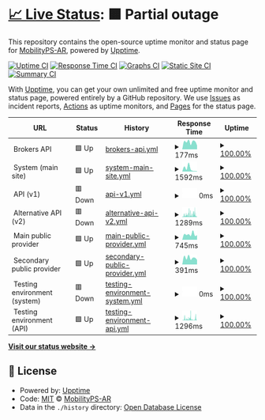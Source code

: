 # [📈 Live Status](https://status.mobilityps.com): <!--live status--> **🟧 Partial outage**

This repository contains the open-source uptime monitor and status page for [MobilityPS-AR](https://status.mobilityps.com), powered by [Upptime](https://github.com/upptime/upptime).

[![Uptime CI](https://github.com/MobilityPS-AR/upptime/workflows/Uptime%20CI/badge.svg)](https://github.com/upptime/upptime/actions?query=workflow%3A%22Uptime+CI%22)
[![Response Time CI](https://github.com/MobilityPS-AR/upptime/workflows/Response%20Time%20CI/badge.svg)](https://github.com/upptime/upptime/actions?query=workflow%3A%22Response+Time+CI%22)
[![Graphs CI](https://github.com/MobilityPS-AR/upptime/workflows/Graphs%20CI/badge.svg)](https://github.com/upptime/upptime/actions?query=workflow%3A%22Graphs+CI%22)
[![Static Site CI](https://github.com/MobilityPS-AR/upptime/workflows/Static%20Site%20CI/badge.svg)](https://github.com/upptime/upptime/actions?query=workflow%3A%22Static+Site+CI%22)
[![Summary CI](https://github.com/MobilityPS-AR/upptime/workflows/Summary%20CI/badge.svg)](https://github.com/upptime/upptime/actions?query=workflow%3A%22Summary+CI%22)

With [Upptime](https://upptime.js.org), you can get your own unlimited and free uptime monitor and status page, powered entirely by a GitHub repository. We use [Issues](https://github.com/MobilityPS-AR/upptime/issues) as incident reports, [Actions](https://github.com/MobilityPS-AR/upptime/actions) as uptime monitors, and [Pages](https://status.mobilityps.com) for the status page.

<!--start: status pages-->
<!-- This summary is generated by Upptime (https://github.com/upptime/upptime) -->
<!-- Do not edit this manually, your changes will be overwritten -->
<!-- prettier-ignore -->
| URL | Status | History | Response Time | Uptime |
| --- | ------ | ------- | ------------- | ------ |
| <img alt="" src="https://favicons.githubusercontent.com/null" height="13"> Brokers API | 🟩 Up | [brokers-api.yml](https://github.com/MobilityPS-AR/upptime/commits/HEAD/history/brokers-api.yml) | <details><summary><img alt="Response time graph" src="./graphs/brokers-api/response-time-week.png" height="20"> 177ms</summary><br><a href="https://status.mobilityps.com/history/brokers-api"><img alt="Response time 278" src="https://img.shields.io/endpoint?url=https%3A%2F%2Fraw.githubusercontent.com%2FMobilityPS-AR%2Fupptime%2FHEAD%2Fapi%2Fbrokers-api%2Fresponse-time.json"></a><br><a href="https://status.mobilityps.com/history/brokers-api"><img alt="24-hour response time 147" src="https://img.shields.io/endpoint?url=https%3A%2F%2Fraw.githubusercontent.com%2FMobilityPS-AR%2Fupptime%2FHEAD%2Fapi%2Fbrokers-api%2Fresponse-time-day.json"></a><br><a href="https://status.mobilityps.com/history/brokers-api"><img alt="7-day response time 177" src="https://img.shields.io/endpoint?url=https%3A%2F%2Fraw.githubusercontent.com%2FMobilityPS-AR%2Fupptime%2FHEAD%2Fapi%2Fbrokers-api%2Fresponse-time-week.json"></a><br><a href="https://status.mobilityps.com/history/brokers-api"><img alt="30-day response time 205" src="https://img.shields.io/endpoint?url=https%3A%2F%2Fraw.githubusercontent.com%2FMobilityPS-AR%2Fupptime%2FHEAD%2Fapi%2Fbrokers-api%2Fresponse-time-month.json"></a><br><a href="https://status.mobilityps.com/history/brokers-api"><img alt="1-year response time 278" src="https://img.shields.io/endpoint?url=https%3A%2F%2Fraw.githubusercontent.com%2FMobilityPS-AR%2Fupptime%2FHEAD%2Fapi%2Fbrokers-api%2Fresponse-time-year.json"></a></details> | <details><summary><a href="https://status.mobilityps.com/history/brokers-api">100.00%</a></summary><a href="https://status.mobilityps.com/history/brokers-api"><img alt="All-time uptime 100.00%" src="https://img.shields.io/endpoint?url=https%3A%2F%2Fraw.githubusercontent.com%2FMobilityPS-AR%2Fupptime%2FHEAD%2Fapi%2Fbrokers-api%2Fuptime.json"></a><br><a href="https://status.mobilityps.com/history/brokers-api"><img alt="24-hour uptime 100.00%" src="https://img.shields.io/endpoint?url=https%3A%2F%2Fraw.githubusercontent.com%2FMobilityPS-AR%2Fupptime%2FHEAD%2Fapi%2Fbrokers-api%2Fuptime-day.json"></a><br><a href="https://status.mobilityps.com/history/brokers-api"><img alt="7-day uptime 100.00%" src="https://img.shields.io/endpoint?url=https%3A%2F%2Fraw.githubusercontent.com%2FMobilityPS-AR%2Fupptime%2FHEAD%2Fapi%2Fbrokers-api%2Fuptime-week.json"></a><br><a href="https://status.mobilityps.com/history/brokers-api"><img alt="30-day uptime 100.00%" src="https://img.shields.io/endpoint?url=https%3A%2F%2Fraw.githubusercontent.com%2FMobilityPS-AR%2Fupptime%2FHEAD%2Fapi%2Fbrokers-api%2Fuptime-month.json"></a><br><a href="https://status.mobilityps.com/history/brokers-api"><img alt="1-year uptime 100.00%" src="https://img.shields.io/endpoint?url=https%3A%2F%2Fraw.githubusercontent.com%2FMobilityPS-AR%2Fupptime%2FHEAD%2Fapi%2Fbrokers-api%2Fuptime-year.json"></a></details>
| <img alt="" src="https://favicons.githubusercontent.com/null" height="13"> System (main site) | 🟩 Up | [system-main-site.yml](https://github.com/MobilityPS-AR/upptime/commits/HEAD/history/system-main-site.yml) | <details><summary><img alt="Response time graph" src="./graphs/system-main-site/response-time-week.png" height="20"> 1592ms</summary><br><a href="https://status.mobilityps.com/history/system-main-site"><img alt="Response time 638" src="https://img.shields.io/endpoint?url=https%3A%2F%2Fraw.githubusercontent.com%2FMobilityPS-AR%2Fupptime%2FHEAD%2Fapi%2Fsystem-main-site%2Fresponse-time.json"></a><br><a href="https://status.mobilityps.com/history/system-main-site"><img alt="24-hour response time 221" src="https://img.shields.io/endpoint?url=https%3A%2F%2Fraw.githubusercontent.com%2FMobilityPS-AR%2Fupptime%2FHEAD%2Fapi%2Fsystem-main-site%2Fresponse-time-day.json"></a><br><a href="https://status.mobilityps.com/history/system-main-site"><img alt="7-day response time 1592" src="https://img.shields.io/endpoint?url=https%3A%2F%2Fraw.githubusercontent.com%2FMobilityPS-AR%2Fupptime%2FHEAD%2Fapi%2Fsystem-main-site%2Fresponse-time-week.json"></a><br><a href="https://status.mobilityps.com/history/system-main-site"><img alt="30-day response time 1081" src="https://img.shields.io/endpoint?url=https%3A%2F%2Fraw.githubusercontent.com%2FMobilityPS-AR%2Fupptime%2FHEAD%2Fapi%2Fsystem-main-site%2Fresponse-time-month.json"></a><br><a href="https://status.mobilityps.com/history/system-main-site"><img alt="1-year response time 692" src="https://img.shields.io/endpoint?url=https%3A%2F%2Fraw.githubusercontent.com%2FMobilityPS-AR%2Fupptime%2FHEAD%2Fapi%2Fsystem-main-site%2Fresponse-time-year.json"></a></details> | <details><summary><a href="https://status.mobilityps.com/history/system-main-site">100.00%</a></summary><a href="https://status.mobilityps.com/history/system-main-site"><img alt="All-time uptime 100.00%" src="https://img.shields.io/endpoint?url=https%3A%2F%2Fraw.githubusercontent.com%2FMobilityPS-AR%2Fupptime%2FHEAD%2Fapi%2Fsystem-main-site%2Fuptime.json"></a><br><a href="https://status.mobilityps.com/history/system-main-site"><img alt="24-hour uptime 100.00%" src="https://img.shields.io/endpoint?url=https%3A%2F%2Fraw.githubusercontent.com%2FMobilityPS-AR%2Fupptime%2FHEAD%2Fapi%2Fsystem-main-site%2Fuptime-day.json"></a><br><a href="https://status.mobilityps.com/history/system-main-site"><img alt="7-day uptime 100.00%" src="https://img.shields.io/endpoint?url=https%3A%2F%2Fraw.githubusercontent.com%2FMobilityPS-AR%2Fupptime%2FHEAD%2Fapi%2Fsystem-main-site%2Fuptime-week.json"></a><br><a href="https://status.mobilityps.com/history/system-main-site"><img alt="30-day uptime 100.00%" src="https://img.shields.io/endpoint?url=https%3A%2F%2Fraw.githubusercontent.com%2FMobilityPS-AR%2Fupptime%2FHEAD%2Fapi%2Fsystem-main-site%2Fuptime-month.json"></a><br><a href="https://status.mobilityps.com/history/system-main-site"><img alt="1-year uptime 100.00%" src="https://img.shields.io/endpoint?url=https%3A%2F%2Fraw.githubusercontent.com%2FMobilityPS-AR%2Fupptime%2FHEAD%2Fapi%2Fsystem-main-site%2Fuptime-year.json"></a></details>
| <img alt="" src="https://favicons.githubusercontent.com/null" height="13"> API (v1) | 🟥 Down | [api-v1.yml](https://github.com/MobilityPS-AR/upptime/commits/HEAD/history/api-v1.yml) | <details><summary><img alt="Response time graph" src="./graphs/api-v1/response-time-week.png" height="20"> 0ms</summary><br><a href="https://status.mobilityps.com/history/api-v1"><img alt="Response time 836" src="https://img.shields.io/endpoint?url=https%3A%2F%2Fraw.githubusercontent.com%2FMobilityPS-AR%2Fupptime%2FHEAD%2Fapi%2Fapi-v1%2Fresponse-time.json"></a><br><a href="https://status.mobilityps.com/history/api-v1"><img alt="24-hour response time 0" src="https://img.shields.io/endpoint?url=https%3A%2F%2Fraw.githubusercontent.com%2FMobilityPS-AR%2Fupptime%2FHEAD%2Fapi%2Fapi-v1%2Fresponse-time-day.json"></a><br><a href="https://status.mobilityps.com/history/api-v1"><img alt="7-day response time 0" src="https://img.shields.io/endpoint?url=https%3A%2F%2Fraw.githubusercontent.com%2FMobilityPS-AR%2Fupptime%2FHEAD%2Fapi%2Fapi-v1%2Fresponse-time-week.json"></a><br><a href="https://status.mobilityps.com/history/api-v1"><img alt="30-day response time 0" src="https://img.shields.io/endpoint?url=https%3A%2F%2Fraw.githubusercontent.com%2FMobilityPS-AR%2Fupptime%2FHEAD%2Fapi%2Fapi-v1%2Fresponse-time-month.json"></a><br><a href="https://status.mobilityps.com/history/api-v1"><img alt="1-year response time 847" src="https://img.shields.io/endpoint?url=https%3A%2F%2Fraw.githubusercontent.com%2FMobilityPS-AR%2Fupptime%2FHEAD%2Fapi%2Fapi-v1%2Fresponse-time-year.json"></a></details> | <details><summary><a href="https://status.mobilityps.com/history/api-v1">100.00%</a></summary><a href="https://status.mobilityps.com/history/api-v1"><img alt="All-time uptime 100.00%" src="https://img.shields.io/endpoint?url=https%3A%2F%2Fraw.githubusercontent.com%2FMobilityPS-AR%2Fupptime%2FHEAD%2Fapi%2Fapi-v1%2Fuptime.json"></a><br><a href="https://status.mobilityps.com/history/api-v1"><img alt="24-hour uptime 100.00%" src="https://img.shields.io/endpoint?url=https%3A%2F%2Fraw.githubusercontent.com%2FMobilityPS-AR%2Fupptime%2FHEAD%2Fapi%2Fapi-v1%2Fuptime-day.json"></a><br><a href="https://status.mobilityps.com/history/api-v1"><img alt="7-day uptime 100.00%" src="https://img.shields.io/endpoint?url=https%3A%2F%2Fraw.githubusercontent.com%2FMobilityPS-AR%2Fupptime%2FHEAD%2Fapi%2Fapi-v1%2Fuptime-week.json"></a><br><a href="https://status.mobilityps.com/history/api-v1"><img alt="30-day uptime 100.00%" src="https://img.shields.io/endpoint?url=https%3A%2F%2Fraw.githubusercontent.com%2FMobilityPS-AR%2Fupptime%2FHEAD%2Fapi%2Fapi-v1%2Fuptime-month.json"></a><br><a href="https://status.mobilityps.com/history/api-v1"><img alt="1-year uptime 100.00%" src="https://img.shields.io/endpoint?url=https%3A%2F%2Fraw.githubusercontent.com%2FMobilityPS-AR%2Fupptime%2FHEAD%2Fapi%2Fapi-v1%2Fuptime-year.json"></a></details>
| <img alt="" src="https://favicons.githubusercontent.com/null" height="13"> Alternative API (v2) | 🟥 Down | [alternative-api-v2.yml](https://github.com/MobilityPS-AR/upptime/commits/HEAD/history/alternative-api-v2.yml) | <details><summary><img alt="Response time graph" src="./graphs/alternative-api-v2/response-time-week.png" height="20"> 1289ms</summary><br><a href="https://status.mobilityps.com/history/alternative-api-v2"><img alt="Response time 740" src="https://img.shields.io/endpoint?url=https%3A%2F%2Fraw.githubusercontent.com%2FMobilityPS-AR%2Fupptime%2FHEAD%2Fapi%2Falternative-api-v2%2Fresponse-time.json"></a><br><a href="https://status.mobilityps.com/history/alternative-api-v2"><img alt="24-hour response time 732" src="https://img.shields.io/endpoint?url=https%3A%2F%2Fraw.githubusercontent.com%2FMobilityPS-AR%2Fupptime%2FHEAD%2Fapi%2Falternative-api-v2%2Fresponse-time-day.json"></a><br><a href="https://status.mobilityps.com/history/alternative-api-v2"><img alt="7-day response time 1289" src="https://img.shields.io/endpoint?url=https%3A%2F%2Fraw.githubusercontent.com%2FMobilityPS-AR%2Fupptime%2FHEAD%2Fapi%2Falternative-api-v2%2Fresponse-time-week.json"></a><br><a href="https://status.mobilityps.com/history/alternative-api-v2"><img alt="30-day response time 1314" src="https://img.shields.io/endpoint?url=https%3A%2F%2Fraw.githubusercontent.com%2FMobilityPS-AR%2Fupptime%2FHEAD%2Fapi%2Falternative-api-v2%2Fresponse-time-month.json"></a><br><a href="https://status.mobilityps.com/history/alternative-api-v2"><img alt="1-year response time 763" src="https://img.shields.io/endpoint?url=https%3A%2F%2Fraw.githubusercontent.com%2FMobilityPS-AR%2Fupptime%2FHEAD%2Fapi%2Falternative-api-v2%2Fresponse-time-year.json"></a></details> | <details><summary><a href="https://status.mobilityps.com/history/alternative-api-v2">100.00%</a></summary><a href="https://status.mobilityps.com/history/alternative-api-v2"><img alt="All-time uptime 100.00%" src="https://img.shields.io/endpoint?url=https%3A%2F%2Fraw.githubusercontent.com%2FMobilityPS-AR%2Fupptime%2FHEAD%2Fapi%2Falternative-api-v2%2Fuptime.json"></a><br><a href="https://status.mobilityps.com/history/alternative-api-v2"><img alt="24-hour uptime 100.00%" src="https://img.shields.io/endpoint?url=https%3A%2F%2Fraw.githubusercontent.com%2FMobilityPS-AR%2Fupptime%2FHEAD%2Fapi%2Falternative-api-v2%2Fuptime-day.json"></a><br><a href="https://status.mobilityps.com/history/alternative-api-v2"><img alt="7-day uptime 100.00%" src="https://img.shields.io/endpoint?url=https%3A%2F%2Fraw.githubusercontent.com%2FMobilityPS-AR%2Fupptime%2FHEAD%2Fapi%2Falternative-api-v2%2Fuptime-week.json"></a><br><a href="https://status.mobilityps.com/history/alternative-api-v2"><img alt="30-day uptime 100.00%" src="https://img.shields.io/endpoint?url=https%3A%2F%2Fraw.githubusercontent.com%2FMobilityPS-AR%2Fupptime%2FHEAD%2Fapi%2Falternative-api-v2%2Fuptime-month.json"></a><br><a href="https://status.mobilityps.com/history/alternative-api-v2"><img alt="1-year uptime 100.00%" src="https://img.shields.io/endpoint?url=https%3A%2F%2Fraw.githubusercontent.com%2FMobilityPS-AR%2Fupptime%2FHEAD%2Fapi%2Falternative-api-v2%2Fuptime-year.json"></a></details>
| <img alt="" src="https://favicons.githubusercontent.com/null" height="13"> Main public provider | 🟩 Up | [main-public-provider.yml](https://github.com/MobilityPS-AR/upptime/commits/HEAD/history/main-public-provider.yml) | <details><summary><img alt="Response time graph" src="./graphs/main-public-provider/response-time-week.png" height="20"> 745ms</summary><br><a href="https://status.mobilityps.com/history/main-public-provider"><img alt="Response time 728" src="https://img.shields.io/endpoint?url=https%3A%2F%2Fraw.githubusercontent.com%2FMobilityPS-AR%2Fupptime%2FHEAD%2Fapi%2Fmain-public-provider%2Fresponse-time.json"></a><br><a href="https://status.mobilityps.com/history/main-public-provider"><img alt="24-hour response time 577" src="https://img.shields.io/endpoint?url=https%3A%2F%2Fraw.githubusercontent.com%2FMobilityPS-AR%2Fupptime%2FHEAD%2Fapi%2Fmain-public-provider%2Fresponse-time-day.json"></a><br><a href="https://status.mobilityps.com/history/main-public-provider"><img alt="7-day response time 745" src="https://img.shields.io/endpoint?url=https%3A%2F%2Fraw.githubusercontent.com%2FMobilityPS-AR%2Fupptime%2FHEAD%2Fapi%2Fmain-public-provider%2Fresponse-time-week.json"></a><br><a href="https://status.mobilityps.com/history/main-public-provider"><img alt="30-day response time 797" src="https://img.shields.io/endpoint?url=https%3A%2F%2Fraw.githubusercontent.com%2FMobilityPS-AR%2Fupptime%2FHEAD%2Fapi%2Fmain-public-provider%2Fresponse-time-month.json"></a><br><a href="https://status.mobilityps.com/history/main-public-provider"><img alt="1-year response time 682" src="https://img.shields.io/endpoint?url=https%3A%2F%2Fraw.githubusercontent.com%2FMobilityPS-AR%2Fupptime%2FHEAD%2Fapi%2Fmain-public-provider%2Fresponse-time-year.json"></a></details> | <details><summary><a href="https://status.mobilityps.com/history/main-public-provider">100.00%</a></summary><a href="https://status.mobilityps.com/history/main-public-provider"><img alt="All-time uptime 100.00%" src="https://img.shields.io/endpoint?url=https%3A%2F%2Fraw.githubusercontent.com%2FMobilityPS-AR%2Fupptime%2FHEAD%2Fapi%2Fmain-public-provider%2Fuptime.json"></a><br><a href="https://status.mobilityps.com/history/main-public-provider"><img alt="24-hour uptime 100.00%" src="https://img.shields.io/endpoint?url=https%3A%2F%2Fraw.githubusercontent.com%2FMobilityPS-AR%2Fupptime%2FHEAD%2Fapi%2Fmain-public-provider%2Fuptime-day.json"></a><br><a href="https://status.mobilityps.com/history/main-public-provider"><img alt="7-day uptime 100.00%" src="https://img.shields.io/endpoint?url=https%3A%2F%2Fraw.githubusercontent.com%2FMobilityPS-AR%2Fupptime%2FHEAD%2Fapi%2Fmain-public-provider%2Fuptime-week.json"></a><br><a href="https://status.mobilityps.com/history/main-public-provider"><img alt="30-day uptime 100.00%" src="https://img.shields.io/endpoint?url=https%3A%2F%2Fraw.githubusercontent.com%2FMobilityPS-AR%2Fupptime%2FHEAD%2Fapi%2Fmain-public-provider%2Fuptime-month.json"></a><br><a href="https://status.mobilityps.com/history/main-public-provider"><img alt="1-year uptime 100.00%" src="https://img.shields.io/endpoint?url=https%3A%2F%2Fraw.githubusercontent.com%2FMobilityPS-AR%2Fupptime%2FHEAD%2Fapi%2Fmain-public-provider%2Fuptime-year.json"></a></details>
| <img alt="" src="https://favicons.githubusercontent.com/null" height="13"> Secondary public provider | 🟩 Up | [secondary-public-provider.yml](https://github.com/MobilityPS-AR/upptime/commits/HEAD/history/secondary-public-provider.yml) | <details><summary><img alt="Response time graph" src="./graphs/secondary-public-provider/response-time-week.png" height="20"> 391ms</summary><br><a href="https://status.mobilityps.com/history/secondary-public-provider"><img alt="Response time 986" src="https://img.shields.io/endpoint?url=https%3A%2F%2Fraw.githubusercontent.com%2FMobilityPS-AR%2Fupptime%2FHEAD%2Fapi%2Fsecondary-public-provider%2Fresponse-time.json"></a><br><a href="https://status.mobilityps.com/history/secondary-public-provider"><img alt="24-hour response time 334" src="https://img.shields.io/endpoint?url=https%3A%2F%2Fraw.githubusercontent.com%2FMobilityPS-AR%2Fupptime%2FHEAD%2Fapi%2Fsecondary-public-provider%2Fresponse-time-day.json"></a><br><a href="https://status.mobilityps.com/history/secondary-public-provider"><img alt="7-day response time 391" src="https://img.shields.io/endpoint?url=https%3A%2F%2Fraw.githubusercontent.com%2FMobilityPS-AR%2Fupptime%2FHEAD%2Fapi%2Fsecondary-public-provider%2Fresponse-time-week.json"></a><br><a href="https://status.mobilityps.com/history/secondary-public-provider"><img alt="30-day response time 404" src="https://img.shields.io/endpoint?url=https%3A%2F%2Fraw.githubusercontent.com%2FMobilityPS-AR%2Fupptime%2FHEAD%2Fapi%2Fsecondary-public-provider%2Fresponse-time-month.json"></a><br><a href="https://status.mobilityps.com/history/secondary-public-provider"><img alt="1-year response time 1052" src="https://img.shields.io/endpoint?url=https%3A%2F%2Fraw.githubusercontent.com%2FMobilityPS-AR%2Fupptime%2FHEAD%2Fapi%2Fsecondary-public-provider%2Fresponse-time-year.json"></a></details> | <details><summary><a href="https://status.mobilityps.com/history/secondary-public-provider">100.00%</a></summary><a href="https://status.mobilityps.com/history/secondary-public-provider"><img alt="All-time uptime 100.00%" src="https://img.shields.io/endpoint?url=https%3A%2F%2Fraw.githubusercontent.com%2FMobilityPS-AR%2Fupptime%2FHEAD%2Fapi%2Fsecondary-public-provider%2Fuptime.json"></a><br><a href="https://status.mobilityps.com/history/secondary-public-provider"><img alt="24-hour uptime 100.00%" src="https://img.shields.io/endpoint?url=https%3A%2F%2Fraw.githubusercontent.com%2FMobilityPS-AR%2Fupptime%2FHEAD%2Fapi%2Fsecondary-public-provider%2Fuptime-day.json"></a><br><a href="https://status.mobilityps.com/history/secondary-public-provider"><img alt="7-day uptime 100.00%" src="https://img.shields.io/endpoint?url=https%3A%2F%2Fraw.githubusercontent.com%2FMobilityPS-AR%2Fupptime%2FHEAD%2Fapi%2Fsecondary-public-provider%2Fuptime-week.json"></a><br><a href="https://status.mobilityps.com/history/secondary-public-provider"><img alt="30-day uptime 100.00%" src="https://img.shields.io/endpoint?url=https%3A%2F%2Fraw.githubusercontent.com%2FMobilityPS-AR%2Fupptime%2FHEAD%2Fapi%2Fsecondary-public-provider%2Fuptime-month.json"></a><br><a href="https://status.mobilityps.com/history/secondary-public-provider"><img alt="1-year uptime 100.00%" src="https://img.shields.io/endpoint?url=https%3A%2F%2Fraw.githubusercontent.com%2FMobilityPS-AR%2Fupptime%2FHEAD%2Fapi%2Fsecondary-public-provider%2Fuptime-year.json"></a></details>
| <img alt="" src="https://favicons.githubusercontent.com/null" height="13"> Testing environment (system) | 🟥 Down | [testing-environment-system.yml](https://github.com/MobilityPS-AR/upptime/commits/HEAD/history/testing-environment-system.yml) | <details><summary><img alt="Response time graph" src="./graphs/testing-environment-system/response-time-week.png" height="20"> 0ms</summary><br><a href="https://status.mobilityps.com/history/testing-environment-system"><img alt="Response time 1493" src="https://img.shields.io/endpoint?url=https%3A%2F%2Fraw.githubusercontent.com%2FMobilityPS-AR%2Fupptime%2FHEAD%2Fapi%2Ftesting-environment-system%2Fresponse-time.json"></a><br><a href="https://status.mobilityps.com/history/testing-environment-system"><img alt="24-hour response time 0" src="https://img.shields.io/endpoint?url=https%3A%2F%2Fraw.githubusercontent.com%2FMobilityPS-AR%2Fupptime%2FHEAD%2Fapi%2Ftesting-environment-system%2Fresponse-time-day.json"></a><br><a href="https://status.mobilityps.com/history/testing-environment-system"><img alt="7-day response time 0" src="https://img.shields.io/endpoint?url=https%3A%2F%2Fraw.githubusercontent.com%2FMobilityPS-AR%2Fupptime%2FHEAD%2Fapi%2Ftesting-environment-system%2Fresponse-time-week.json"></a><br><a href="https://status.mobilityps.com/history/testing-environment-system"><img alt="30-day response time 0" src="https://img.shields.io/endpoint?url=https%3A%2F%2Fraw.githubusercontent.com%2FMobilityPS-AR%2Fupptime%2FHEAD%2Fapi%2Ftesting-environment-system%2Fresponse-time-month.json"></a><br><a href="https://status.mobilityps.com/history/testing-environment-system"><img alt="1-year response time 1763" src="https://img.shields.io/endpoint?url=https%3A%2F%2Fraw.githubusercontent.com%2FMobilityPS-AR%2Fupptime%2FHEAD%2Fapi%2Ftesting-environment-system%2Fresponse-time-year.json"></a></details> | <details><summary><a href="https://status.mobilityps.com/history/testing-environment-system">100.00%</a></summary><a href="https://status.mobilityps.com/history/testing-environment-system"><img alt="All-time uptime 100.00%" src="https://img.shields.io/endpoint?url=https%3A%2F%2Fraw.githubusercontent.com%2FMobilityPS-AR%2Fupptime%2FHEAD%2Fapi%2Ftesting-environment-system%2Fuptime.json"></a><br><a href="https://status.mobilityps.com/history/testing-environment-system"><img alt="24-hour uptime 100.00%" src="https://img.shields.io/endpoint?url=https%3A%2F%2Fraw.githubusercontent.com%2FMobilityPS-AR%2Fupptime%2FHEAD%2Fapi%2Ftesting-environment-system%2Fuptime-day.json"></a><br><a href="https://status.mobilityps.com/history/testing-environment-system"><img alt="7-day uptime 100.00%" src="https://img.shields.io/endpoint?url=https%3A%2F%2Fraw.githubusercontent.com%2FMobilityPS-AR%2Fupptime%2FHEAD%2Fapi%2Ftesting-environment-system%2Fuptime-week.json"></a><br><a href="https://status.mobilityps.com/history/testing-environment-system"><img alt="30-day uptime 100.00%" src="https://img.shields.io/endpoint?url=https%3A%2F%2Fraw.githubusercontent.com%2FMobilityPS-AR%2Fupptime%2FHEAD%2Fapi%2Ftesting-environment-system%2Fuptime-month.json"></a><br><a href="https://status.mobilityps.com/history/testing-environment-system"><img alt="1-year uptime 100.00%" src="https://img.shields.io/endpoint?url=https%3A%2F%2Fraw.githubusercontent.com%2FMobilityPS-AR%2Fupptime%2FHEAD%2Fapi%2Ftesting-environment-system%2Fuptime-year.json"></a></details>
| <img alt="" src="https://favicons.githubusercontent.com/null" height="13"> Testing environment (API) | 🟩 Up | [testing-environment-api.yml](https://github.com/MobilityPS-AR/upptime/commits/HEAD/history/testing-environment-api.yml) | <details><summary><img alt="Response time graph" src="./graphs/testing-environment-api/response-time-week.png" height="20"> 1296ms</summary><br><a href="https://status.mobilityps.com/history/testing-environment-api"><img alt="Response time 1850" src="https://img.shields.io/endpoint?url=https%3A%2F%2Fraw.githubusercontent.com%2FMobilityPS-AR%2Fupptime%2FHEAD%2Fapi%2Ftesting-environment-api%2Fresponse-time.json"></a><br><a href="https://status.mobilityps.com/history/testing-environment-api"><img alt="24-hour response time 1622" src="https://img.shields.io/endpoint?url=https%3A%2F%2Fraw.githubusercontent.com%2FMobilityPS-AR%2Fupptime%2FHEAD%2Fapi%2Ftesting-environment-api%2Fresponse-time-day.json"></a><br><a href="https://status.mobilityps.com/history/testing-environment-api"><img alt="7-day response time 1296" src="https://img.shields.io/endpoint?url=https%3A%2F%2Fraw.githubusercontent.com%2FMobilityPS-AR%2Fupptime%2FHEAD%2Fapi%2Ftesting-environment-api%2Fresponse-time-week.json"></a><br><a href="https://status.mobilityps.com/history/testing-environment-api"><img alt="30-day response time 1526" src="https://img.shields.io/endpoint?url=https%3A%2F%2Fraw.githubusercontent.com%2FMobilityPS-AR%2Fupptime%2FHEAD%2Fapi%2Ftesting-environment-api%2Fresponse-time-month.json"></a><br><a href="https://status.mobilityps.com/history/testing-environment-api"><img alt="1-year response time 1874" src="https://img.shields.io/endpoint?url=https%3A%2F%2Fraw.githubusercontent.com%2FMobilityPS-AR%2Fupptime%2FHEAD%2Fapi%2Ftesting-environment-api%2Fresponse-time-year.json"></a></details> | <details><summary><a href="https://status.mobilityps.com/history/testing-environment-api">100.00%</a></summary><a href="https://status.mobilityps.com/history/testing-environment-api"><img alt="All-time uptime 100.00%" src="https://img.shields.io/endpoint?url=https%3A%2F%2Fraw.githubusercontent.com%2FMobilityPS-AR%2Fupptime%2FHEAD%2Fapi%2Ftesting-environment-api%2Fuptime.json"></a><br><a href="https://status.mobilityps.com/history/testing-environment-api"><img alt="24-hour uptime 100.00%" src="https://img.shields.io/endpoint?url=https%3A%2F%2Fraw.githubusercontent.com%2FMobilityPS-AR%2Fupptime%2FHEAD%2Fapi%2Ftesting-environment-api%2Fuptime-day.json"></a><br><a href="https://status.mobilityps.com/history/testing-environment-api"><img alt="7-day uptime 100.00%" src="https://img.shields.io/endpoint?url=https%3A%2F%2Fraw.githubusercontent.com%2FMobilityPS-AR%2Fupptime%2FHEAD%2Fapi%2Ftesting-environment-api%2Fuptime-week.json"></a><br><a href="https://status.mobilityps.com/history/testing-environment-api"><img alt="30-day uptime 100.00%" src="https://img.shields.io/endpoint?url=https%3A%2F%2Fraw.githubusercontent.com%2FMobilityPS-AR%2Fupptime%2FHEAD%2Fapi%2Ftesting-environment-api%2Fuptime-month.json"></a><br><a href="https://status.mobilityps.com/history/testing-environment-api"><img alt="1-year uptime 100.00%" src="https://img.shields.io/endpoint?url=https%3A%2F%2Fraw.githubusercontent.com%2FMobilityPS-AR%2Fupptime%2FHEAD%2Fapi%2Ftesting-environment-api%2Fuptime-year.json"></a></details>

<!--end: status pages-->

[**Visit our status website →**](https://status.mobilityps.com)

## 📄 License

- Powered by: [Upptime](https://github.com/upptime/upptime)
- Code: [MIT](./LICENSE) © [MobilityPS-AR](https://status.mobilityps.com)
- Data in the `./history` directory: [Open Database License](https://opendatacommons.org/licenses/odbl/1-0/)
